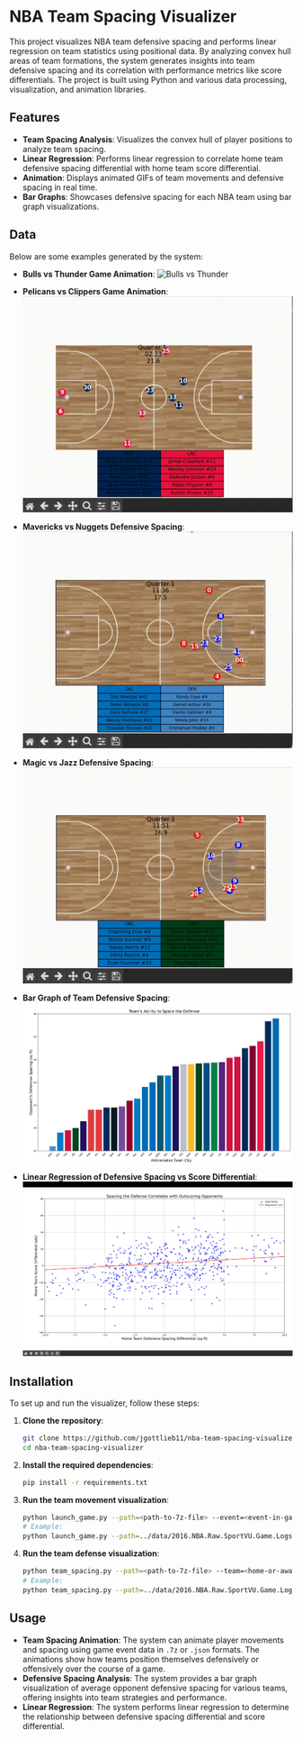 # NBA Team Spacing Visualizer

This project visualizes NBA team defensive spacing and performs linear regression on team statistics using positional data. By analyzing convex hull areas of team formations, the system generates insights into team defensive spacing and its correlation with performance metrics like score differentials. The project is built using Python and various data processing, visualization, and animation libraries.

## Features

- **Team Spacing Analysis**: Visualizes the convex hull of player positions to analyze team spacing.
- **Linear Regression**: Performs linear regression to correlate home team defensive spacing differential with home team score differential.
- **Animation**: Displays animated GIFs of team movements and defensive spacing in real time.
- **Bar Graphs**: Showcases defensive spacing for each NBA team using bar graph visualizations.

## Data

Below are some examples generated by the system:

- **Bulls vs Thunder Game Animation**:
  ![Bulls vs Thunder](examples/Bulls-Thunder.gif)

- **Pelicans vs Clippers Game Animation**:
  ![Pelicans vs Clippers](examples/Pelicans-Clippers.gif)

- **Mavericks vs Nuggets Defensive Spacing**:
  ![Mavericks vs Nuggets](examples/Mavericks-Nuggets-Defense-Spacing.gif)

- **Magic vs Jazz Defensive Spacing**:
  ![Magic vs Jazz](examples/Magic-Jazz-Defense-Spacing.gif)

- **Bar Graph of Team Defensive Spacing**:
  ![Bar Graph](examples/BarGraph.jpg)

- **Linear Regression of Defensive Spacing vs Score Differential**:
  ![Linear Regression](examples/LinearRegression.jpg)

## Installation

To set up and run the visualizer, follow these steps:

1. **Clone the repository**:
    ```bash
    git clone https://github.com/jgottlieb11/nba-team-spacing-visualizer.git
    cd nba-team-spacing-visualizer
    ```

2. **Install the required dependencies**:
    ```bash
    pip install -r requirements.txt
    ```

3. **Run the team movement visualization**:
    ```bash
    python launch_game.py --path=<path-to-7z-file> --event=<event-in-game>
    # Example:
    python launch_game.py --path=../data/2016.NBA.Raw.SportVU.Game.Logs/01.01.2016.NYK.at.CHI.7z --event=1  
    ```

4. **Run the team defense visualization**:
    ```bash
    python team_spacing.py --path=<path-to-7z-file> --team=<home-or-away>
    # Example:
    python team_spacing.py --path=../data/2016.NBA.Raw.SportVU.Game.Logs/01.02.2016.PHI.at.LAC.7z --team=home
    ```

## Usage

- **Team Spacing Animation**: The system can animate player movements and spacing using game event data in `.7z` or `.json` formats. The animations show how teams position themselves defensively or offensively over the course of a game.
- **Defensive Spacing Analysis**: The system provides a bar graph visualization of average opponent defensive spacing for various teams, offering insights into team strategies and performance.
- **Linear Regression**: The system performs linear regression to determine the relationship between defensive spacing differential and score differential.
